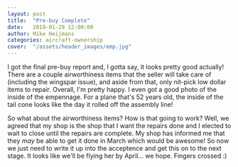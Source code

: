 ```yaml
---
layout: post
title:  "Pre-buy Complete"
date:   2019-01-29 12:00:00
author: Mike Heijmans
categories: aircraft-ownership
cover:  "/assets/header_images/emp.jpg"
---
```


I got the final pre-buy report and, I gotta say, it looks pretty good actually! There are a couple airworthiness items that the seller will take care of (including the wingspar issue), and aside from that, only nit-pick low dollar items to repair. Overall, I'm pretty happy. I even got a good photo of the inside of the empennage. For a plane that's 52 years old, the inside of the tail cone looks like the day it rolled off the assembly line! 

So what about the airworthiness items? How is that going to work? Well, we agreed that my shop is the shop that I want the repairs done and I elected to wait to close until the repairs are complete. My shop has informed me that they _may_ be able to get it done in March which would be awesome! So now we just need to write it up into the acceptence and get this on to the next stage. It looks like we'll be flying her by April... we hope. Fingers crossed :) 
